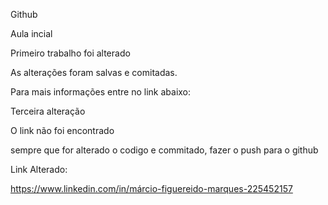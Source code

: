 Github

Aula incial

Primeiro trabalho foi alterado

As alterações foram salvas e comitadas.


Para mais informações entre no link abaixo:

Terceira alteração

O link não foi encontrado

sempre que for alterado o codigo e commitado, fazer o push para o github

Link Alterado:

https://www.linkedin.com/in/márcio-figuereido-marques-225452157



